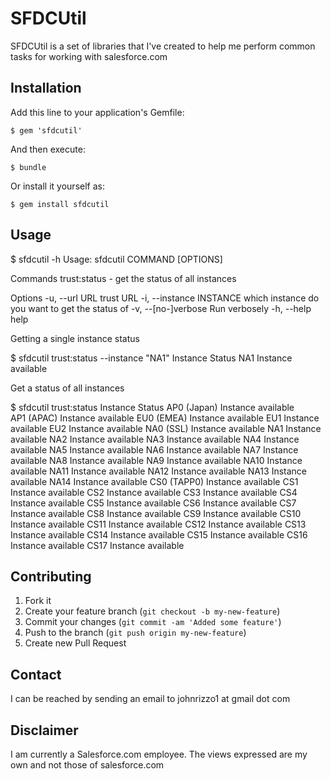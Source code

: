 # SFDCUtil

SFDCUtil is a set of libraries that I've created to help me perform common tasks for working with salesforce.com

## Installation

Add this line to your application's Gemfile:

    $ gem 'sfdcutil'

And then execute:

    $ bundle

Or install it yourself as:

    $ gem install sfdcutil

## Usage

$ sfdcutil -h
Usage: sfdcutil COMMAND [OPTIONS]

Commands
     trust:status - get the status of all instances

Options
    -u, --url URL                    trust URL
    -i, --instance INSTANCE          which instance do you want to get the status of
    -v, --[no-]verbose               Run verbosely
    -h, --help                       help

Getting a single instance status

$ sfdcutil trust:status --instance "NA1"
    Instance Status
         NA1 Instance available

Get a status of all instances

$ sfdcutil trust:status
    Instance Status
 AP0 (Japan) Instance available
  AP1 (APAC) Instance available
  EU0 (EMEA) Instance available
         EU1 Instance available
         EU2 Instance available
   NA0 (SSL) Instance available
         NA1 Instance available
         NA2 Instance available
         NA3 Instance available
         NA4 Instance available
         NA5 Instance available
         NA6 Instance available
         NA7 Instance available
         NA8 Instance available
         NA9 Instance available
        NA10 Instance available
        NA11 Instance available
        NA12 Instance available
        NA13 Instance available
        NA14 Instance available
 CS0 (TAPP0) Instance available
         CS1 Instance available
         CS2 Instance available
         CS3 Instance available
         CS4 Instance available
         CS5 Instance available
         CS6 Instance available
         CS7 Instance available
         CS8 Instance available
         CS9 Instance available
        CS10 Instance available
        CS11 Instance available
        CS12 Instance available
        CS13 Instance available
        CS14 Instance available
        CS15 Instance available
        CS16 Instance available
        CS17 Instance available

## Contributing

1. Fork it
2. Create your feature branch (`git checkout -b my-new-feature`)
3. Commit your changes (`git commit -am 'Added some feature'`)
4. Push to the branch (`git push origin my-new-feature`)
5. Create new Pull Request

## Contact
I can be reached by sending an email to johnrizzo1 at gmail dot com

## Disclaimer

I am currently a Salesforce.com employee.  The views expressed are my own and not those of salesforce.com